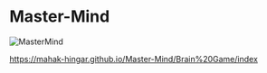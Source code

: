 
# Master-Mind



![MasterMind](https://user-images.githubusercontent.com/70008922/178487487-1f72de8f-7b7c-4a2f-8403-5bf185d135f0.jpeg)


https://mahak-hingar.github.io/Master-Mind/Brain%20Game/index
